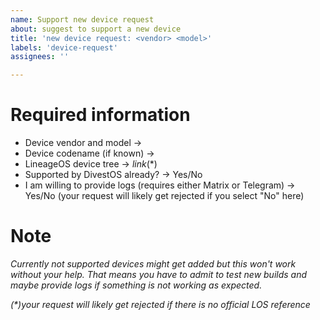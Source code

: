 ```yaml
---
name: Support new device request
about: suggest to support a new device
title: 'new device request: <vendor> <model>'
labels: 'device-request'
assignees: ''

---
```


# Required information

- Device vendor and model ->
- Device codename (if known) -> 
- LineageOS device tree -> _link_(*)
- Supported by DivestOS already? -> Yes/No
- I am willing to provide logs (requires either Matrix or Telegram) -> Yes/No (your request will likely get rejected if you select "No" here)

# Note

_Currently not supported devices might get added but this won't work without your help. That means you have to admit to test new builds and maybe provide logs if something is not working as expected._

_(*)your request will likely get rejected if there is no official LOS reference_
